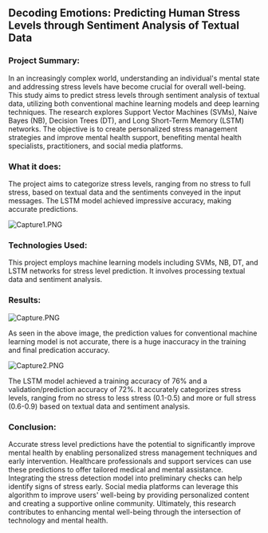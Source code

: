 
##  Decoding Emotions: Predicting Human Stress Levels through Sentiment Analysis of Textual Data

### Project Summary:

In an increasingly complex world, understanding an individual's mental state and addressing stress levels have become crucial for overall well-being. This study aims to predict stress levels through sentiment analysis of textual data, utilizing both conventional machine learning models and deep learning techniques. The research explores Support Vector Machines (SVMs), Naive Bayes (NB), Decision Trees (DT), and Long Short-Term Memory (LSTM) networks. The objective is to create personalized stress management strategies and improve mental health support, benefiting mental health specialists, practitioners, and social media platforms.


### What it does: 

The project aims to categorize stress levels, ranging from no stress to full stress, based on textual data and the sentiments conveyed in the input messages. The LSTM model achieved impressive accuracy, making accurate predictions.

![Capture1.PNG](Images/Capture1.PNG)



### Technologies Used: 

This project employs machine learning models including SVMs, NB, DT, and LSTM networks for stress level prediction. It involves processing textual data and sentiment analysis.

### Results:

![Capture.PNG](Images/Capture.PNG)

As seen in the above image, the prediction values for conventional machine learning model is not accurate, there is a huge inaccuracy in the training and final predication accuracy.

![Capture2.PNG](Images/Capture2.PNG)

The LSTM model achieved a training accuracy of 76% and a validation/prediction accuracy of 72%. It accurately categorizes stress levels, ranging from no stress to less stress (0.1-0.5) and more or full stress (0.6-0.9) based on textual data and sentiment analysis.

 ### Conclusion: 
 
 Accurate stress level predictions have the potential to significantly improve mental health by enabling personalized stress management techniques and early intervention. Healthcare professionals and support services can use these predictions to offer tailored medical and mental assistance. Integrating the stress detection model into preliminary checks can help identify signs of stress early. Social media platforms can leverage this algorithm to improve users' well-being by providing personalized content and creating a supportive online community. Ultimately, this research contributes to enhancing mental well-being through the intersection of technology and mental health.
